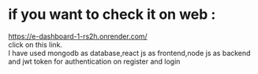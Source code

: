 # if you want to check it on web :
https://e-dashboard-1-rs2h.onrender.com/ <br>
click on this link.<br>
I have used mongodb as database,react js as frontend,node js as backend and jwt token for authentication on register and login
